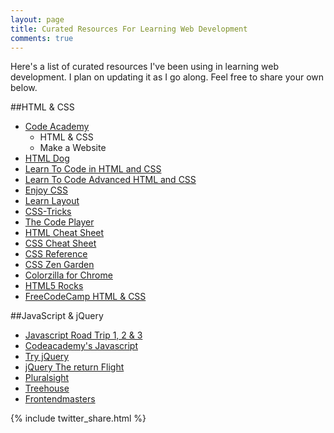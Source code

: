 ```yaml
---
layout: page
title: Curated Resources For Learning Web Development
comments: true
---
```

<p class="message">
  Here's a list of curated resources I've been using in learning web development. I plan on updating it as I go along. Feel free to share your own below.
</p>

##HTML & CSS
* [Code Academy](https://codeacademy.com)
  * HTML & CSS
  * Make a Website
* [HTML Dog](http://www.htmldog.com/guides/html/beginner/)
* [Learn To Code in HTML and CSS](http://learn.shayhowe.com/html-css/)
* [Learn To Code Advanced HTML and CSS](http://learn.shayhowe.com/advanced-html-css/)
* [Enjoy CSS](http://enjoycss.com/)
* [Learn Layout](http://learnlayout.com/)
* [CSS-Tricks](https://css-tricks.com/)
* [The Code Player](http://thecodeplayer.com/walkthrough/css3-android-logo)
* [HTML Cheat Sheet](http://overapi.com/html/)
* [CSS Cheat Sheet](http://overapi.com/css/)
* [CSS Reference](http://tympanus.net/codrops/css_reference/)
* [CSS Zen Garden](http://www.csszengarden.com/)
* [Colorzilla for Chrome](http://www.colorzilla.com/chrome/)
* [HTML5 Rocks](http://www.html5rocks.com/en/)
* [FreeCodeCamp HTML & CSS](http://www.freecodecamp.com/map#html5-and-css)

##JavaScript & jQuery
* [Javascript Road Trip 1, 2 & 3](http://javascript-roadtrip.codeschool.com/)
* [Codeacademy's Javascript](https://codeacademy.com)
* [Try jQuery](try.jquery.com/)
* [jQuery The return Flight](https://www.codeschool.com/courses/jquery-the-return-flight)
* [Pluralsight](https://app.pluralsight.com/library/)
* [Treehouse](https://teamtreehouse.com)
* [Frontendmasters](https://frontendmasters.com/)


{% include twitter_share.html %}
